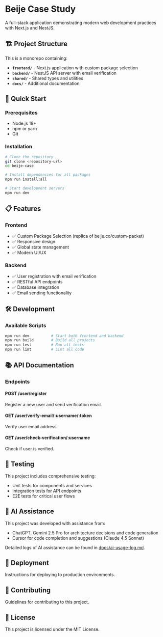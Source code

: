 # Beije Case Study

A full-stack application demonstrating modern web development practices with Next.js and NestJS.

## 🏗️ Project Structure

This is a monorepo containing:

- **`frontend/`** - Next.js application with custom package selection
- **`backend/`** - NestJS API server with email verification
- **`shared/`** - Shared types and utilities
- **`docs/`** - Additional documentation

## 🚀 Quick Start

### Prerequisites

- Node.js 18+ 
- npm or yarn
- Git

### Installation

```bash
# Clone the repository
git clone <repository-url>
cd beije-case

# Install dependencies for all packages
npm run install:all

# Start development servers
npm run dev
```

## 📋 Features

### Frontend
- ✅ Custom Package Selection (replica of beije.co/custom-packet)
- ✅ Responsive design
- ✅ Global state management
- ✅ Modern UI/UX

### Backend
- ✅ User registration with email verification
- ✅ RESTful API endpoints
- ✅ Database integration
- ✅ Email sending functionality

## 🛠️ Development

### Available Scripts

```bash
npm run dev          # Start both frontend and backend
npm run build        # Build all projects
npm run test         # Run all tests
npm run lint         # Lint all code
```

## 📚 API Documentation

### Endpoints

#### POST /user/register
Register a new user and send verification email.

#### GET /user/verify-email/:username/:token
Verify user email address.

#### GET /user/check-verification/:username
Check if user is verified.

## 🧪 Testing

This project includes comprehensive testing:
- Unit tests for components and services
- Integration tests for API endpoints
- E2E tests for critical user flows

## 🤖 AI Assistance

This project was developed with assistance from:
- ChatGPT, Gemini 2.5 Pro for architecture decisions and code generation
- Cursor for code completion and suggestions (Claude 4.5 Sonnet)

Detailed logs of AI assistance can be found in [docs/ai-usage-log.md](docs/ai-usage-log.md).

## 🚀 Deployment

Instructions for deploying to production environments.

## 🤝 Contributing

Guidelines for contributing to this project.

## 📄 License

This project is licensed under the MIT License.
